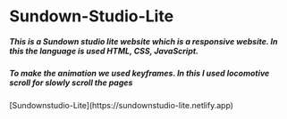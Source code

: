 # Sundown-Studio-Lite 
<h5>This is a Sundown studio lite website which is a responsive website. In this the language is used HTML, CSS, JavaScript.</h5>
<h5>To make the animation we used keyframes. In this I used locomotive scroll for slowly scroll the pages</h5>
[Sundownstudio-Lite](https://sundownstudio-lite.netlify.app)
